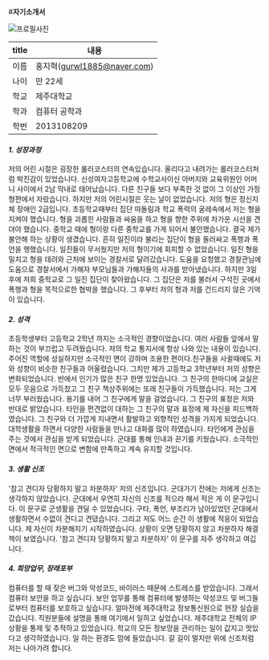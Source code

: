 #**자기소개서**

![프로필사진](http://postfiles6.naver.net/20160331_5/gurwl1885_14593875539038AfDL_JPEG/hong_ji_hyuk.jpg?type=w2)

title| 내용
--- | ---
이름| 홍지혁(<gurwl1885@naver.com>)
나이| 만 22세
학교| 제주대학교
학과| 컴퓨터 공학과
학번| 2013108209


#### *1. 성장과정*
저의 어린 시절은 굉장한 롤러코스터의 연속있습니다. 올리다고 내려가는 롤러코스터처럼 박진감이 있었습니다. 신성여자고등학교에 수학교사이신 아버지와 교육위원인 어머니 사이에서 2남 막내로 태어났습니다. 다른 친구들 보다 부족한 것 없이 그 이상인 가정 형편에서 자랐습니다. 하지만 저의 어린시절은 웃는 날이 없었습니다. 저의 형은 정신지체 장애인 2급입니다. 초등학교때부터 집단 따돌림과 학교 폭력의 굴레속에서 저는 형을 지켜야 했습니다. 형을 괴롭힌 사람들과 싸움을 하고 형을 향한 주위에 차가운 시선을 견뎌야 했습니다. 중학교 때에 형이랑 다른 중학교를 가게 되어서 불안했습니다. 결국 제가 불안해 하는 상황이 생겼습니다. 흔히 일진이라 불리는 집단이 형을 둘러싸고 폭행과 폭언을 행했습니다. 일진들이 무서웠지만 저의 형이기에 회피할 수 없었습니다. 일진 형을 밀치고 형을 데려와 근처에 보이는 경찰서로 달려갔습니다. 도움을 요청했고 경찰관님에 도움으로 경찰서에서 가해자 부모님들과 가해자들의 사과를 받아냈습니다. 하지만 3일후에 저희 중학교로 그 일진 집단이 찾아왔습니다. 그 집단은 저를 불러서 구석진 곳에서 폭행과 형을 목적으로한 협박을 했습니다. 그 후부터 저의 형과 저를 건드리지 않은 기억이 있습니다. 


#### *2. 성격*
초등학생부터 고등학교 2학년 까지는 소극적인 경향이었습니다. 여러 사람들 앞에서 말하는 것이 부끄럽고 두려웠습니다. 저의 학교 통지서에 항상 나와 있는 내용이 있습니다. 주어진 역할에 성실하지만 소극적인 면이 강하며 조용한 편이다.친구들을 사귈때에도 저와 성향이 비슷한 친구들과 어울렸습니다. 그치만 제가 고등학교 3학년부터 저의 성향은 변화되었습니다. 반에서 인기가 많은 친구 한명 있었습니다. 그 친구의 한마디에 교실은 모두 웃음으로 가득찼고 그 친구 책상주위에는 또래 친구들이 가득했습니다. 저는 그게 너무 부러웠습니다. 용기를 내어 그 친구에게 말을 걸었습니다. 그 친구의 표정은 저와 반대로 밝았습니다. 타인을 편견없이 대하는 그 친구의 말과 표정에 제 자신을 피드백하였습니다. 그 친구와 더 가깝게 지내면서 활발하고 외향적인 성격을 가지게 되었습니다. 대학생활을 하면서 다양한 사람들을 만나고 대화를 많이 하였습니다. 타인에게 관심을 주는 것에서 관심을 받게 되었습니다. 군대를 통해 인내과 끈기를 키웠습니다. 소극적인 면에서 적극적인 면으로 변함에 만족하고 계속 유지할 것입니다.


####  *3. 생활 신조*
'참고 견디자 당황하지 말고 차분하자' 저의 신조입니다. 군대가기 전에는 저에게 신조는 생각하지 않았습니다. 군대에서 우연히 자신의 신조를 적으라 해서 적은 게  이 문구입니다. 이 문구로 군생활을 견딜 수 있었습니다. 구타, 폭언, 부조리가 남아있었던 군대에서 생활하면서 수없이 견디고 견뎠습니다. 그리고 저도 어느 순간 이 생활에 적응이 되었습니다. 제 자신이 차분해지기 시작하였습니다. 상황이 오면 당황하지 않고 차분하자 해결책이 보였습니다. '참고 견디자 당황하지 말고 차분하자' 이 문구를 자주 생각하고 여깁니다.


#### *4. 희망업무, 장래포부*
컴퓨터를 할 때 잦은 버그와 악성코드, 바이러스 때문에 스트레스를 받았습니다. 그래서 컴퓨터 보안을 하고 싶습니다. 보안 업무를 통해 컴퓨터에 발생하는 악성코드 및 버그들로부터 컴퓨터를 보호하고 싶습니다. 얼마전에 제주대학교 정보통신원으로 현장 실습을 갔습니다. 직원분들에 설명을 통해 여기에서 일하고 싶었습니다. 제주대학교 전체의 IP상황을 통제 및 추적하고 있었습니다. 학교의 모든 정보망을 관리하는 일이 값지고 멋있다고 생각하였습니다. 일 하는 환경도 맘에 들었습니다. 갈 길이 멀지만 위에 신조처럼 저는 나아가려 합니다.


